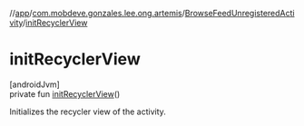 //[app](../../../index.md)/[com.mobdeve.gonzales.lee.ong.artemis](../index.md)/[BrowseFeedUnregisteredActivity](index.md)/[initRecyclerView](init-recycler-view.md)

# initRecyclerView

[androidJvm]\
private fun [initRecyclerView](init-recycler-view.md)()

Initializes the recycler view of the activity.

